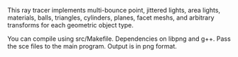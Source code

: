 This ray tracer implements multi-bounce point, jittered lights, area lights, materials, balls, triangles, cylinders, planes, facet meshs, and arbitrary transforms for each geometric object type.

You can compile using src/Makefile. Dependencies on libpng and g++. Pass the sce files to the main program. Output is in png format.

